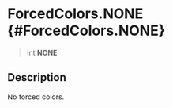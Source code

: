 ForcedColors.NONE {#ForcedColors.NONE}
=================

> int **NONE**

Description
-----------

No forced colors.
